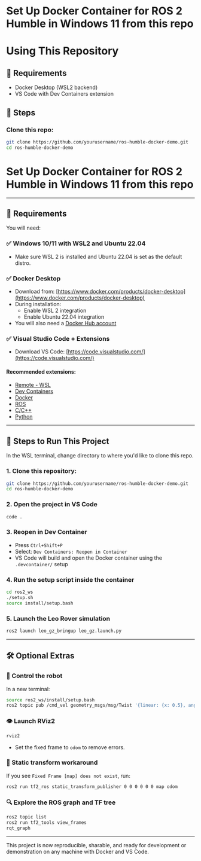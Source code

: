 # Set Up Docker Container for ROS 2 Humble in Windows 11 from this repo

# Using This Repository

## 🧪 Requirements

- Docker Desktop (WSL2 backend)
- VS Code with Dev Containers extension

## 🚀 Steps

### Clone this repo:
```bash
git clone https://github.com/yourusername/ros-humble-docker-demo.git
cd ros-humble-docker-demo
```



# Set Up Docker Container for ROS 2 Humble in Windows 11 from this repo

---

## 🧪 Requirements

You will need:

### ✅ Windows 10/11 with WSL2 and Ubuntu 22.04
- Make sure WSL 2 is installed and Ubuntu 22.04 is set as the default distro.

### ✅ Docker Desktop
- Download from: [https://www.docker.com/products/docker-desktop](https://www.docker.com/products/docker-desktop)
- During installation:
  - Enable WSL 2 integration
  - Enable Ubuntu 22.04 integration
- You will also need a [Docker Hub account](https://hub.docker.com/)

### ✅ Visual Studio Code + Extensions
- Download VS Code: [https://code.visualstudio.com/](https://code.visualstudio.com/)

#### Recommended extensions:
- [Remote - WSL](https://marketplace.visualstudio.com/items?itemName=ms-vscode-remote.remote-wsl)
- [Dev Containers](https://marketplace.visualstudio.com/items?itemName=ms-vscode-remote.remote-containers)
- [Docker](https://marketplace.visualstudio.com/items?itemName=ms-azuretools.vscode-docker)
- [ROS](https://marketplace.visualstudio.com/items?itemName=ms-iot.vscode-ros)
- [C/C++](https://marketplace.visualstudio.com/items?itemName=ms-vscode.cpptools)
- [Python](https://marketplace.visualstudio.com/items?itemName=ms-python.python)

---

## 🚀 Steps to Run This Project
In the WSL terminal, change directory to where you'd like to clone this repo. 

### 1. Clone this repository:
```bash
git clone https://github.com/yourusername/ros-humble-docker-demo.git
cd ros-humble-docker-demo
```

### 2. Open the project in VS Code
```bash
code .
```

### 3. Reopen in Dev Container
- Press `Ctrl+Shift+P`
- Select: `Dev Containers: Reopen in Container`
- VS Code will build and open the Docker container using the `.devcontainer/` setup

### 4. Run the setup script inside the container
```bash
cd ros2_ws
./setup.sh
source install/setup.bash
```

### 5. Launch the Leo Rover simulation
```bash
ros2 launch leo_gz_bringup leo_gz.launch.py
```

---

## 🛠️ Optional Extras

### 📡 Control the robot
In a new terminal:
```bash
source ros2_ws/install/setup.bash
ros2 topic pub /cmd_vel geometry_msgs/msg/Twist '{linear: {x: 0.5}, angular: {z: 0.2}}'
```

### 👁️ Launch RViz2
```bash
rviz2
```
- Set the fixed frame to `odom` to remove errors.

### 🧭 Static transform workaround
If you see `Fixed Frame [map] does not exist`, run:
```bash
ros2 run tf2_ros static_transform_publisher 0 0 0 0 0 0 map odom
```

### 🔍 Explore the ROS graph and TF tree
```bash
ros2 topic list
ros2 run tf2_tools view_frames
rqt_graph
```

---

This project is now reproducible, sharable, and ready for development or demonstration on any machine with Docker and VS Code.

